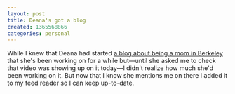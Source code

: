 ```yaml
---
layout: post
title: Deana's got a blog
created: 1365568866
categories: personal
---
```

While I knew that Deana had started <a href="http://baybaymama.blogspot.com/">a blog about being a mom in Berkeley</a> that she's been working on for a while but—until she asked me to check that video was showing up on it today—I didn't realize how much she'd been working on it. But now that I know she mentions me on there I added it to my feed reader so I can keep up-to-date.

